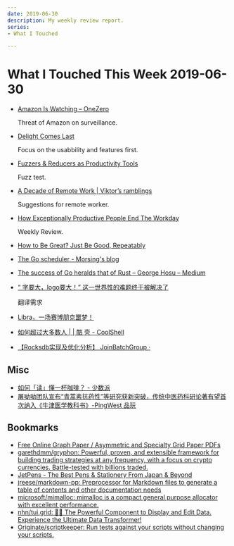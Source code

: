 ```yaml
---
date: 2019-06-30
description: My weekly review report.
series:
- What I Touched

---
```


# What I Touched This Week 2019-06-30


* [Amazon Is Watching – OneZero](https://onezero.medium.com/amazon-is-watching-d51b20f1668a)

    Threat of Amazon on surveillance.

* [Delight Comes Last](https://matthewstrom.com/writing/delight-comes-last/)

    Focus on the usabbility and features first.

* [Fuzzers & Reducers as Productivity Tools](https://kripken.github.io/blog/binaryen/2019/06/11/fuzz-reduce-productivity.html)

    Fuzz test.

* [A Decade of Remote Work | Viktor’s ramblings](https://blog.viktorpetersson.com/remote-work/2019/05/18/a-decade-of-remote.html)

    Suggestions for remote worker.

* [How Exceptionally Productive People End The Workday](https://doist.com/blog/how-exceptionally-productive-people-end-the-workday/)

    Weekly Review.

* [How to Be Great? Just Be Good, Repeatably](https://blog.stephsmith.io/how-to-be-great/)
* [The Go scheduler - Morsing's blog](http://morsmachine.dk/go-scheduler)
* [The success of Go heralds that of Rust – George Hosu – Medium](https://medium.com/@george3d6/the-success-of-go-heralds-that-of-rust-73cb2e4c0500)
* [“ 字要大，logo要大！” 这一世界性的难题终于被解决了](https://mp.weixin.qq.com/s/QMCWKJKSLPNFlqJ9ltIXFg)

    翻译需求

* [Libra，一场赛博朋克噩梦！](https://mp.weixin.qq.com/s/GDwLmsK4WLxy_Z4cw3_c7A)
* [如何超过大多数人 | | 酷 壳 - CoolShell](https://coolshell.cn/articles/19464.html)
* [【Rocksdb实现及优化分析】 JoinBatchGroup ·](http://kernelmaker.github.io/Rocksdb_Study_1)


## Misc

* [如何「读」懂一杯咖啡？ - 少数派](https://sspai.com/post/55288)
* [屠呦呦团队宣布“青蒿素抗药性”等研究获新突破，传统中医药科研论著有望首次纳入《牛津医学教科书》-PingWest 品玩](https://www.pingwest.com/w/189729)

## Bookmarks

* [Free Online Graph Paper / Asymmetric and Specialty Grid Paper PDFs](https://incompetech.com/graphpaper/)
* [garethdmm/gryphon: Powerful, proven, and extensible framework for building trading strategies at any frequency, with a focus on crypto currencies. Battle-tested with billions traded.](https://github.com/garethdmm/gryphon)
* [JetPens - The Best Pens & Stationery From Japan & Beyond](https://www.jetpens.com/)
* [jreese/markdown-pp: Preprocessor for Markdown files to generate a table of contents and other documentation needs](https://github.com/jreese/markdown-pp)
* [microsoft/mimalloc: mimalloc is a compact general purpose allocator with excellent performance.](https://github.com/microsoft/mimalloc)
* [nhn/tui.grid: 🍞🔡 The Powerful Component to Display and Edit Data. Experience the Ultimate Data Transformer!](https://github.com/nhn/tui.grid)
* [Originate/scriptkeeper: Run tests against your scripts without changing your scripts.](https://github.com/Originate/scriptkeeper)

